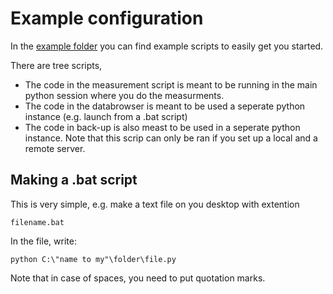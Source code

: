 Example configuration
=====================

In the [example folder](https://github.com/stephanlphilips/core_tools/tree/master/examples/data) you can find example scripts to easily get you started.

There are tree scripts,
- The code in the measurement script is meant to be running in the main python session where you do the measurments.
- The code in the databrowser is meant to be used a seperate python instance (e.g. launch from a .bat script)
- The code in back-up is also meast to be used in a seperate python instance. Note that this scrip can only be ran if you set up a local and a remote server.

Making a .bat script
--------------------

This is very simple, e.g. make a text file on you desktop with extention
```
filename.bat
```

In the file, write:
```
python C:\"name to my"\folder\file.py
```
Note that in case of spaces, you need to put quotation marks.